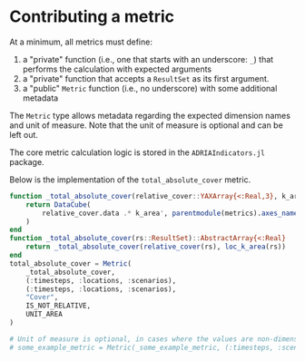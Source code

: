 # Contributing a metric

At a minimum, all metrics must define:

1. a "private" function (i.e., one that starts with an underscore: `_`) that performs the calculation with expected arguments
2. a "private" function that accepts a `ResultSet` as its first argument.
3. a "public" `Metric` function (i.e., no underscore) with some additional metadata

The `Metric` type allows metadata regarding the expected dimension names and unit of measure.
Note that the unit of measure is optional and can be left out.

The core metric calculation logic is stored in the `ADRIAIndicators.jl` package.

Below is the implementation of the `total_absolute_cover` metric.

```julia
function _total_absolute_cover(relative_cover::YAXArray{<:Real,3}, k_area::Vector{<:Real})::YAXArray
    return DataCube(
        relative_cover.data .* k_area', parentmodule(metrics).axes_names(relative_cover)
    )
end
function _total_absolute_cover(rs::ResultSet)::AbstractArray{<:Real}
    return _total_absolute_cover(relative_cover(rs), loc_k_area(rs))
end
total_absolute_cover = Metric(
    _total_absolute_cover,
    (:timesteps, :locations, :scenarios),
    (:timesteps, :locations, :scenarios),
    "Cover",
    IS_NOT_RELATIVE,
    UNIT_AREA
)

# Unit of measure is optional, in cases where the values are non-dimensional
# some_example_metric = Metric(_some_example_metric, (:timesteps, :scenarios))
```
